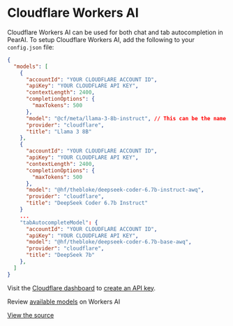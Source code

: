 # Cloudflare Workers AI

Cloudflare Workers AI can be used for both chat and tab autocompletion in PearAI. To setup Cloudflare Workers AI, add the following to your `config.json` file:

```json title="~/.pearai/config.json"
{
  "models": [
    {
      "accountId": "YOUR CLOUDFLARE ACCOUNT ID",
      "apiKey": "YOUR CLOUDFLARE API KEY",
      "contextLength": 2400,
      "completionOptions": {
        "maxTokens": 500
      },
      "model": "@cf/meta/llama-3-8b-instruct", // This can be the name of any model supported by Workers AI
      "provider": "cloudflare",
      "title": "Llama 3 8B"
    },
    {
      "accountId": "YOUR CLOUDFLARE ACCOUNT ID",
      "apiKey": "YOUR CLOUDFLARE API KEY",
      "contextLength": 2400,
      "completionOptions": {
        "maxTokens": 500
      },
      "model": "@hf/thebloke/deepseek-coder-6.7b-instruct-awq",
      "provider": "cloudflare",
      "title": "DeepSeek Coder 6.7b Instruct"
    }
    ...
    "tabAutocompleteModel": {
      "accountId": "YOUR CLOUDFLARE ACCOUNT ID",
      "apiKey": "YOUR CLOUDFLARE API KEY",
      "model": "@hf/thebloke/deepseek-coder-6.7b-base-awq",
      "provider": "cloudflare",
      "title": "DeepSeek 7b"
    },
  ]
}
```

Visit the [Cloudflare dashboard](https://dash.cloudflare.com/) to [create an API key](https://developers.cloudflare.com/fundamentals/api/get-started/create-token/).

Review [available models](https://developers.cloudflare.com/workers-ai/models/) on Workers AI

[View the source](https://github.com/continuedev/continue/blob/main/core/llm/llms/Cloudflare.ts)
